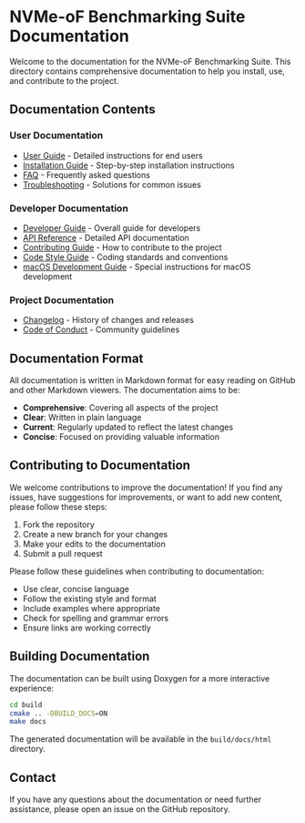 # NVMe-oF Benchmarking Suite Documentation

Welcome to the documentation for the NVMe-oF Benchmarking Suite. This directory contains comprehensive documentation to help you install, use, and contribute to the project.

## Documentation Contents

### User Documentation

- [User Guide](user_guide.md) - Detailed instructions for end users
- [Installation Guide](INSTALL.md) - Step-by-step installation instructions
- [FAQ](FAQ.md) - Frequently asked questions
- [Troubleshooting](TROUBLESHOOTING.md) - Solutions for common issues

### Developer Documentation

- [Developer Guide](developer_guide.md) - Overall guide for developers
- [API Reference](api_reference.md) - Detailed API documentation
- [Contributing Guide](CONTRIBUTING.md) - How to contribute to the project
- [Code Style Guide](code_style_guide.md) - Coding standards and conventions
- [macOS Development Guide](macos_development.md) - Special instructions for macOS development

### Project Documentation

- [Changelog](../CHANGELOG.md) - History of changes and releases
- [Code of Conduct](CODE_OF_CONDUCT.md) - Community guidelines

## Documentation Format

All documentation is written in Markdown format for easy reading on GitHub and other Markdown viewers. The documentation aims to be:

- **Comprehensive**: Covering all aspects of the project
- **Clear**: Written in plain language
- **Current**: Regularly updated to reflect the latest changes
- **Concise**: Focused on providing valuable information

## Contributing to Documentation

We welcome contributions to improve the documentation! If you find any issues, have suggestions for improvements, or want to add new content, please follow these steps:

1. Fork the repository
2. Create a new branch for your changes
3. Make your edits to the documentation
4. Submit a pull request

Please follow these guidelines when contributing to documentation:

- Use clear, concise language
- Follow the existing style and format
- Include examples where appropriate
- Check for spelling and grammar errors
- Ensure links are working correctly

## Building Documentation

The documentation can be built using Doxygen for a more interactive experience:

```bash
cd build
cmake .. -DBUILD_DOCS=ON
make docs
```

The generated documentation will be available in the `build/docs/html` directory.

## Contact

If you have any questions about the documentation or need further assistance, please open an issue on the GitHub repository.